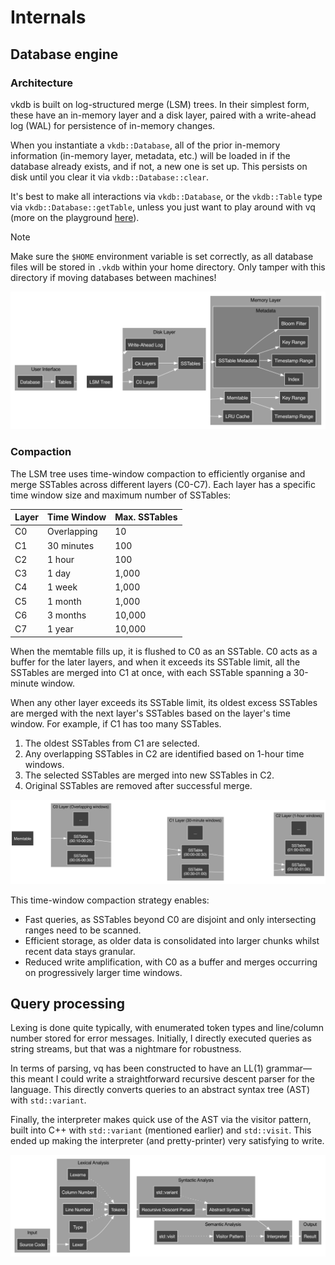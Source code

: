 # Internals

## Database engine

### Architecture

vkdb is built on log-structured merge (LSM) trees. In their simplest form, these have an in-memory layer and a disk layer, paired with a write-ahead log (WAL) for persistence of in-memory changes.

When you instantiate a `vkdb::Database`, all of the prior in-memory information (in-memory layer, metadata, etc.) will be loaded in if the database already exists, and if not, a new one is set up. This persists on disk until you clear it via `vkdb::Database::clear`.

It's best to make all interactions via `vkdb::Database`, or the `vkdb::Table` type via `vkdb::Database::getTable`, unless you just want to play around with vq (more on the playground [here](2_usage.md)).

> [!NOTE]
> Make sure the `$HOME` environment variable is set correctly, as all database files will be stored in `.vkdb` within your home directory. Only tamper with this directory if moving databases between machines!

![](images/database-engine-internals.png)

### Compaction

The LSM tree uses time-window compaction to efficiently organise and merge SSTables across different layers (C0-C7). Each layer has a specific time window size and maximum number of SSTables:

| Layer | Time Window | Max. SSTables |
|-------|------------|--------------|
| C0 | Overlapping | 10 |
| C1 | 30 minutes | 100 |
| C2 | 1 hour | 100 |
| C3 | 1 day | 1,000 |
| C4 | 1 week | 1,000 |
| C5 | 1 month | 1,000 |
| C6 | 3 months | 10,000 |
| C7 | 1 year | 10,000 |

When the memtable fills up, it is flushed to C0 as an SSTable. C0 acts as a buffer for the later layers, and when it exceeds its SSTable limit, all the SSTables are merged into C1 at once, with each SSTable spanning a 30-minute window.

When any other layer exceeds its SSTable limit, its oldest excess SSTables are merged with the next layer's SSTables based on the layer's time window. For example, if C1 has too many SSTables.

1. The oldest SSTables from C1 are selected.
2. Any overlapping SSTables in C2 are identified based on 1-hour time windows.
3. The selected SSTables are merged into new SSTables in C2.
4. Original SSTables are removed after successful merge.

![](images/compaction-internals.png)

This time-window compaction strategy enables:
- Fast queries, as SSTables beyond C0 are disjoint and only intersecting ranges need to be scanned.
- Efficient storage, as older data is consolidated into larger chunks whilst recent data stays granular.
- Reduced write amplification, with C0 as a buffer and merges occurring on progressively larger time windows.

## Query processing

Lexing is done quite typically, with enumerated token types and line/column number stored for error messages. Initially, I directly executed queries as string streams, but that was a nightmare for robustness.

In terms of parsing, vq has been constructed to have an LL(1) grammar—this meant I could write a straightforward recursive descent parser for the language. This directly converts queries to an abstract syntax tree (AST) with `std::variant`.

Finally, the interpreter makes quick use of the AST via the visitor pattern, built into C++ with `std::variant` (mentioned earlier) and `std::visit`. This ended up making the interpreter (and pretty-printer) very satisfying to write.

![](images/query-processing-internals.png)